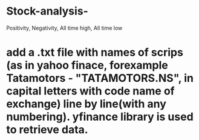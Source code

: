 # Stock-analysis-
Positivity, Negativity, All time high, All time low
# add a .txt file with names of scrips (as in yahoo finace, forexample Tatamotors - "TATAMOTORS.NS", in capital letters with code name of exchange) line by line(with any numbering). yfinance library is used to retrieve data.



